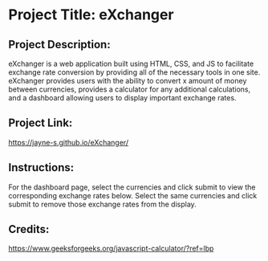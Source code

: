 # Project Title: eXchanger

## Project Description: 

eXchanger is a web application built using HTML, CSS, and JS to facilitate exchange rate conversion by providing all of the necessary tools in one site. eXchanger provides users with the ability to convert x amount of money between currencies, provides a calculator for any additional calculations, and a dashboard allowing users to display important exchange rates. 

## Project Link: 

https://jayne-s.github.io/eXchanger/

## Instructions: 

For the dashboard page, select the currencies and click submit to view the corresponding exchange rates below. Select the same currencies and click submit to remove those exchange rates from the display. 

## Credits: 

https://www.geeksforgeeks.org/javascript-calculator/?ref=lbp
